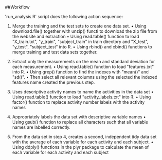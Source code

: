 ##Workflow

'run_analysis.R' script does the following action sequence:

1. Merge the training and the test sets to create one data set.
	•	Using download.file() together with unzip() functi to download the zip file from the website and extraction
	•	Using read.table() function to load "X_train.txt", "y_train", "subject_train" in train directory and "X_test", "y_test", 		"subject_test" into R.
	•	Using rbind() and cbind() functions to merge training and test data sets together.

2. Extract only the measurements on the mean and standard deviation for each measurement.
	•	Using read.table() function to load "features.txt" into R.
	•	Using grep() function to find the indexes with "mean()" and "sd()".
	•	Then select all relevant columns using the selected the indexed features name created the previous step.
	
3. Uses descriptive activity names to name the activities in the data set
	•	Using read.table() function to load "activity_labels.txt" into R.
	•	Using factor() function to replace activity number labels with the activity names
	
4. Appropriately labels the data set with descriptive variable names
	•	Using gsub() function to replace all characters such that all variable names are labelled correctly.
	
5. From the data set in step 4, creates a second, independent tidy data set with the average of each variable for each activity and each subject.
	•	Using ddply() functions in the plyr package to calculate the mean of each variable for each activity and each subject

